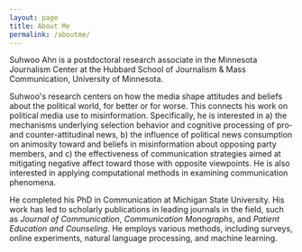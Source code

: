 ```yaml
---
layout: page
title: About Me
permalink: /aboutme/
---
```


Suhwoo Ahn is a postdoctoral research associate in the Minnesota Journalism Center at the Hubbard School of Journalism & Mass Communication, University of Minnesota. 

Suhwoo's research centers on how the media shape attitudes and beliefs about the political world, for better or for worse. This connects his work on political media use to misinformation. Specifically, he is interested in a) the mechanisms underlying selection behavior and cognitive processing of pro- and counter-attitudinal news, b) the influence of political news consumption on animosity toward and beliefs in misinformation about opposing party members, and c) the effectiveness of communication strategies aimed at mitigating negative affect toward those with opposite viewpoints. He is also interested in applying computational methods in examining communication phenomena.

He completed his PhD in Communication at Michigan State University. His work has led to scholarly publications in leading journals in the field, such as *Journal of Communication*, *Communication Monographs*, and *Patient Education and Counseling*. He employs various methods, including surveys, online experiments, natural language processing, and machine learning.
